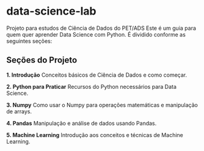 # data-science-lab
Projeto para estudos de Ciência de Dados do PET/ADS
Este é um guia para quem quer aprender Data Science com Python. É dividido conforme as seguintes seções:

## Seções do Projeto
**1. Introdução**
Conceitos básicos de Ciência de Dados e como começar.

**2. Python para Praticar**
Recursos do Python necessários para Data Science.

**3. Numpy**
Como usar o Numpy para operações matemáticas e manipulação de arrays.

**4. Pandas**
Manipulação e análise de dados usando Pandas.

**5. Machine Learning**
Introdução aos conceitos e técnicas de Machine Learning.
